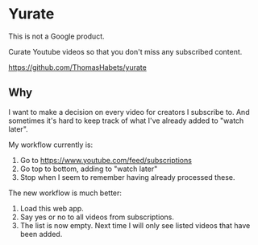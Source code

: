 # Yurate

This is not a Google product.

Curate Youtube videos so that you don't miss any subscribed content.

https://github.com/ThomasHabets/yurate

## Why

I want to make a decision on every video for creators I subscribe to. And
sometimes it's hard to keep track of what I've already added to "watch later".

My workflow currently is:

1. Go to https://www.youtube.com/feed/subscriptions
2. Go top to bottom, adding to "watch later"
3. Stop when I seem to remember having already processed these.

The new workflow is much better:

1. Load this web app.
2. Say yes or no to all videos from subscriptions.
3. The list is now empty. Next time I will only see listed videos that have been
   added.
